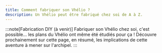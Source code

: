 ```yaml
---
title: Comment fabriquer son Vhélio ?
description: Un Vhélio peut être fabriqué chez soi de A à Z.
---
```


:::note[Fabrication DIY (à venir)]
Fabriquer son Vhélio chez soi, c'est possible... les plans du Vhélio ont même été étudiés pour ça&nbsp;!  Découvre prochainement sur cette page, en résumé, les implications de cette aventure à mener sur l'archipel.
:::
